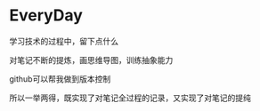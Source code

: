 # EveryDay
学习技术的过程中，留下点什么

对笔记不断的提炼，画思维导图，训练抽象能力

github可以帮我做到版本控制

所以一举两得，既实现了对笔记全过程的记录，又实现了对笔记的提纯
